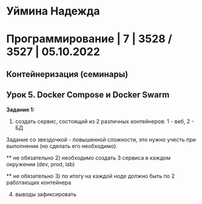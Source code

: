 # Уймина Надежда

# Программирование | 7 | 3528 / 3527 | 05.10.2022

## Контейнеризация (семинары)

## Урок 5. Docker Compose и Docker Swarm

**Задание 1:**

1) создать сервис, состоящий из 2 различных контейнеров: 1 - веб, 2 - БД

Задание со звездочкой - повышенной сложности, это нужно учесть при выполнении (но сделать его необходимо).

** не обязательно 2) необходимо создать 3 сервиса в каждом окружении (dev, prod, lab)

** не обязательно 3) по итогу на каждой ноде должно быть по 2 работающих контейнера

4) выводы зафиксировать

